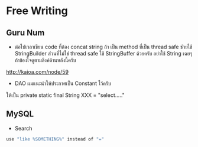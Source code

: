 Free Writing
============

Guru Num
--------
 
 * ต่อไปเวลาเขียน code ที่ต้อง concat string ถ้า เป็น method ที่เป็น thread safe ช่วยใช้ StringBuilder ส่วนที่ไม่ใช่ thread safe ใช้ StringBuffer ด้วยครับ อย่าใช้ String เฉยๆ ถ้าข้องใจดูตามลิงค์ด้านหลังนี้ครับ
 
 
 http://kaioa.com/node/59
 
 * DAO ผมแนะนำให้ประกาศเป็น Constant ไว้ครับ
  
ให้เป็น private static final String XXX = "select....."


MySQL
-----

* Search

```sh
use "like %SOMETHING%" instead of "="
```
